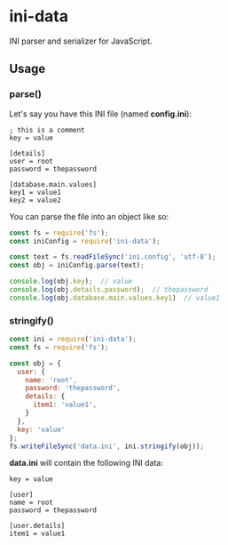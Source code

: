 # ini-data
INI parser and serializer for JavaScript.

## Usage

### parse()
Let's say you have this INI file (named **config.ini**):

```
; this is a comment
key = value

[details]
user = root
password = thepassword

[database.main.values]
key1 = value1
key2 = value2
```

You can parse the file into an object like so:

```javascript
const fs = require('fs');
const iniConfig = require('ini-data');

const text = fs.readFileSync('ini.config', 'utf-8');
const obj = iniConfig.parse(text);

console.log(obj.key);  // value
console.log(obj.details.password);  // thepassword
console.log(obj.database.main.values.key1)  // value1
```

### stringify()

```javascript
const ini = require('ini-data');
const fs = require('fs');

const obj = {
  user: {
    name: 'root',
    password: 'thepassword',
    details: {
      item1: 'value1',
    }
  },
  key: 'value'
};
fs.writeFileSync('data.ini', ini.stringify(obj));
```

**data.ini** will contain the following INI data:
```
key = value

[user]
name = root
password = thepassword

[user.details]
item1 = value1
```